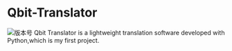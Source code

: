 # Qbit-Translator
![版本号](https://img.shields.io/badge/Version-Beta--0.0.1-blue)
Qbit Translator is a lightweight translation software developed with Python,which is my first project.

##
